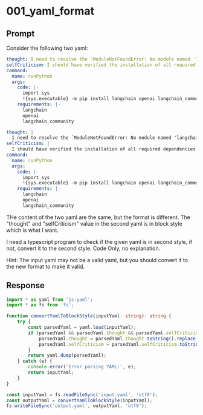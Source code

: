 # 001_yaml_format

## Prompt

Consider the following two yaml:

```yaml
thought: I need to resolve the `ModuleNotFoundError: No module named 'langchain_community'` error by ensuring that all necessary dependencies are correctly installed.
selfCriticism: I should have verified the installation of all required dependencies before running the code.
command:
  name: runPython
  args:
    code: |-
      import sys
      !{sys.executable} -m pip install langchain openai langchain_community
    requirements: |-
      langchain
      openai
      langchain_community
```

```yaml
thought: |
  I need to resolve the `ModuleNotFoundError: No module named 'langchain_community'` error by ensuring that all necessary dependencies are correctly installed.
selfCriticism: |
  I should have verified the installation of all required dependencies before running the code.
command:
  name: runPython
  args:
    code: |-
      import sys
      !{sys.executable} -m pip install langchain openai langchain_community
    requirements: |-
      langchain
      openai
      langchain_community
```

THe content of the two yaml are the same, but the format is different. The "thought" and "selfCriticism" value in the second yaml is in block style which is what I want. 

I need a typescript program to check if the given yaml is in second style, if not, convert it to the second style. Code Only, no explanation.

Hint: The input yaml may not be a valid yaml, but you should convert it to the new format to make it valid.

## Response

```typescript
import * as yaml from 'js-yaml';
import * as fs from 'fs';

function convertYamlToBlockStyle(inputYaml: string): string {
    try {
        const parsedYaml = yaml.load(inputYaml);
        if (parsedYaml && parsedYaml.thought && parsedYaml.selfCriticism) {
            parsedYaml.thought = parsedYaml.thought.toString().replace(/\n/g, '\n  ');
            parsedYaml.selfCriticism = parsedYaml.selfCriticism.toString().replace(/\n/g, '\n  ');
        }
        return yaml.dump(parsedYaml);
    } catch (e) {
        console.error('Error parsing YAML:', e);
        return inputYaml;
    }
}

const inputYaml = fs.readFileSync('input.yaml', 'utf8');
const outputYaml = convertYamlToBlockStyle(inputYaml);
fs.writeFileSync('output.yaml', outputYaml, 'utf8');
```

